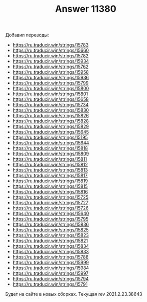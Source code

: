 ﻿---
title: "Answer 11380"
se.owner.user_id: 176217
se.owner.display_name: "αλεχολυτ"
se.owner.link: "https://ru.meta.stackoverflow.com/users/176217/%ce%b1%ce%bb%ce%b5%cf%87%ce%bf%ce%bb%cf%85%cf%84"
se.answer_id: 11380
se.question_id: 11379
se.post_type: answer
se.is_accepted: True
---
<p>Добавил переводы:</p>
<ul>
<li><a href="https://ru.traducir.win/strings/15783" rel="nofollow noreferrer">https://ru.traducir.win/strings/15783</a></li>
<li><a href="https://ru.traducir.win/strings/15660" rel="nofollow noreferrer">https://ru.traducir.win/strings/15660</a></li>
<li><a href="https://ru.traducir.win/strings/15782" rel="nofollow noreferrer">https://ru.traducir.win/strings/15782</a></li>
<li><a href="https://ru.traducir.win/strings/15934" rel="nofollow noreferrer">https://ru.traducir.win/strings/15934</a></li>
<li><a href="https://ru.traducir.win/strings/15762" rel="nofollow noreferrer">https://ru.traducir.win/strings/15762</a></li>
<li><a href="https://ru.traducir.win/strings/15958" rel="nofollow noreferrer">https://ru.traducir.win/strings/15958</a></li>
<li><a href="https://ru.traducir.win/strings/15936" rel="nofollow noreferrer">https://ru.traducir.win/strings/15936</a></li>
<li><a href="https://ru.traducir.win/strings/15799" rel="nofollow noreferrer">https://ru.traducir.win/strings/15799</a></li>
<li><a href="https://ru.traducir.win/strings/15800" rel="nofollow noreferrer">https://ru.traducir.win/strings/15800</a></li>
<li><a href="https://ru.traducir.win/strings/15801" rel="nofollow noreferrer">https://ru.traducir.win/strings/15801</a></li>
<li><a href="https://ru.traducir.win/strings/15658" rel="nofollow noreferrer">https://ru.traducir.win/strings/15658</a></li>
<li><a href="https://ru.traducir.win/strings/15734" rel="nofollow noreferrer">https://ru.traducir.win/strings/15734</a></li>
<li><a href="https://ru.traducir.win/strings/15830" rel="nofollow noreferrer">https://ru.traducir.win/strings/15830</a></li>
<li><a href="https://ru.traducir.win/strings/15826" rel="nofollow noreferrer">https://ru.traducir.win/strings/15826</a></li>
<li><a href="https://ru.traducir.win/strings/15828" rel="nofollow noreferrer">https://ru.traducir.win/strings/15828</a></li>
<li><a href="https://ru.traducir.win/strings/15829" rel="nofollow noreferrer">https://ru.traducir.win/strings/15829</a></li>
<li><a href="https://ru.traducir.win/strings/15645" rel="nofollow noreferrer">https://ru.traducir.win/strings/15645</a></li>
<li><a href="https://ru.traducir.win/strings/15195" rel="nofollow noreferrer">https://ru.traducir.win/strings/15195</a></li>
<li><a href="https://ru.traducir.win/strings/15644" rel="nofollow noreferrer">https://ru.traducir.win/strings/15644</a></li>
<li><a href="https://ru.traducir.win/strings/15818" rel="nofollow noreferrer">https://ru.traducir.win/strings/15818</a></li>
<li><a href="https://ru.traducir.win/strings/15809" rel="nofollow noreferrer">https://ru.traducir.win/strings/15809</a></li>
<li><a href="https://ru.traducir.win/strings/15811" rel="nofollow noreferrer">https://ru.traducir.win/strings/15811</a></li>
<li><a href="https://ru.traducir.win/strings/15812" rel="nofollow noreferrer">https://ru.traducir.win/strings/15812</a></li>
<li><a href="https://ru.traducir.win/strings/15813" rel="nofollow noreferrer">https://ru.traducir.win/strings/15813</a></li>
<li><a href="https://ru.traducir.win/strings/15817" rel="nofollow noreferrer">https://ru.traducir.win/strings/15817</a></li>
<li><a href="https://ru.traducir.win/strings/15819" rel="nofollow noreferrer">https://ru.traducir.win/strings/15819</a></li>
<li><a href="https://ru.traducir.win/strings/15815" rel="nofollow noreferrer">https://ru.traducir.win/strings/15815</a></li>
<li><a href="https://ru.traducir.win/strings/15816" rel="nofollow noreferrer">https://ru.traducir.win/strings/15816</a></li>
<li><a href="https://ru.traducir.win/strings/15725" rel="nofollow noreferrer">https://ru.traducir.win/strings/15725</a></li>
<li><a href="https://ru.traducir.win/strings/15727" rel="nofollow noreferrer">https://ru.traducir.win/strings/15727</a></li>
<li><a href="https://ru.traducir.win/strings/15726" rel="nofollow noreferrer">https://ru.traducir.win/strings/15726</a></li>
<li><a href="https://ru.traducir.win/strings/15640" rel="nofollow noreferrer">https://ru.traducir.win/strings/15640</a></li>
<li><a href="https://ru.traducir.win/strings/15795" rel="nofollow noreferrer">https://ru.traducir.win/strings/15795</a></li>
<li><a href="https://ru.traducir.win/strings/15836" rel="nofollow noreferrer">https://ru.traducir.win/strings/15836</a></li>
<li><a href="https://ru.traducir.win/strings/15825" rel="nofollow noreferrer">https://ru.traducir.win/strings/15825</a></li>
<li><a href="https://ru.traducir.win/strings/15823" rel="nofollow noreferrer">https://ru.traducir.win/strings/15823</a></li>
<li><a href="https://ru.traducir.win/strings/15821" rel="nofollow noreferrer">https://ru.traducir.win/strings/15821</a></li>
<li><a href="https://ru.traducir.win/strings/15834" rel="nofollow noreferrer">https://ru.traducir.win/strings/15834</a></li>
<li><a href="https://ru.traducir.win/strings/15833" rel="nofollow noreferrer">https://ru.traducir.win/strings/15833</a></li>
<li><a href="https://ru.traducir.win/strings/15788" rel="nofollow noreferrer">https://ru.traducir.win/strings/15788</a></li>
<li><a href="https://ru.traducir.win/strings/15999" rel="nofollow noreferrer">https://ru.traducir.win/strings/15999</a></li>
<li><a href="https://ru.traducir.win/strings/15984" rel="nofollow noreferrer">https://ru.traducir.win/strings/15984</a></li>
<li><a href="https://ru.traducir.win/strings/15997" rel="nofollow noreferrer">https://ru.traducir.win/strings/15997</a></li>
<li><a href="https://ru.traducir.win/strings/15794" rel="nofollow noreferrer">https://ru.traducir.win/strings/15794</a></li>
<li><a href="https://ru.traducir.win/strings/15791" rel="nofollow noreferrer">https://ru.traducir.win/strings/15791</a></li>
</ul>
<p>Будет на сайте в новых сборках. Текущая  rev 2021.2.23.38643</p>
